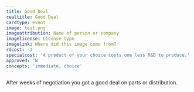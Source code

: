 ```yaml
---
title: Good Deal
realtitle: Good Deal
cardtype: event
image: test.png
imageattribution: Name of person or company
imagelicense: License type
imagelink: Where did this image come from?
rdcost: -1
specialcost: 'A product of your choice costs one less R&D to produce.'
approved: 'N'
concepts: 'immediate, choice'
---
```


After weeks of negotiation you got a good deal on parts or distribution.
